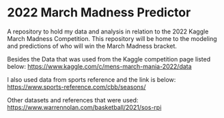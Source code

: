 # 2022 March Madness Predictor
 A repository to hold my data and analysis in relation to the 2022 Kaggle March Madness Competition. This repository will be home to the modeling and predictions of who will win the March Madness bracket.

Besides the Data that was used from the Kaggle competition page listed below:
https://www.kaggle.com/c/mens-march-mania-2022/data


I also used data from sports reference and the link is below:
https://www.sports-reference.com/cbb/seasons/

Other datasets and references that were used:
https://www.warrennolan.com/basketball/2021/sos-rpi

